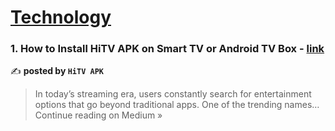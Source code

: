 
<h1><a href=https://medium.com/tag/technology/recommended target="_blank" rel="noopener noreferrer">Technology</a></h1>
<h3>1. How to Install HiTV APK on Smart TV or Android TV Box - <a href="https://medium.com/@support_84659/how-to-install-hitv-apk-on-smart-tv-or-android-tv-box-f99344a4a3ae?source=rss------technology-5" target="_blank" rel="noopener noreferrer">link</a></h3>

✍️ **posted by `HiTV APK`**

<blockquote>In today’s streaming era, users constantly search for entertainment options that go beyond traditional apps. One of the trending names…
Continue reading on Medium »</blockquote>

